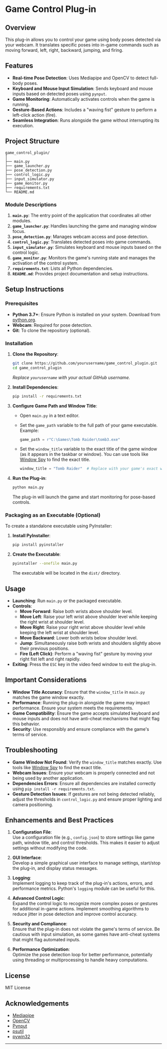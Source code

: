# Game Control Plug-in

## Overview

This plug-in allows you to control your game using body poses detected via your webcam. It translates specific poses into in-game commands such as moving forward, left, right, backward, jumping, and firing.

## Features

- **Real-time Pose Detection**: Uses Mediapipe and OpenCV to detect full-body poses.
- **Keyboard and Mouse Input Simulation**: Sends keyboard and mouse inputs based on detected poses using `pynput`.
- **Game Monitoring**: Automatically activates controls when the game is running.
- **Gesture-Based Actions**: Includes a "waving fist" gesture to perform a left-click action (fire).
- **Seamless Integration**: Runs alongside the game without interrupting its execution.

## Project Structure
```text
game_control_plugin/
│
├── main.py
├── game_launcher.py
├── pose_detection.py
├── control_logic.py
├── input_simulator.py
├── game_monitor.py
├── requirements.txt
└── README.md
```

### Module Descriptions

1. **`main.py`**: The entry point of the application that coordinates all other modules.
2. **`game_launcher.py`**: Handles launching the game and managing window focus.
3. **`pose_detection.py`**: Manages webcam access and pose detection.
4. **`control_logic.py`**: Translates detected poses into game commands.
5. **`input_simulator.py`**: Simulates keyboard and mouse inputs based on the control logic.
6. **`game_monitor.py`**: Monitors the game's running state and manages the activation of the control system.
7. **`requirements.txt`**: Lists all Python dependencies.
8. **`README.md`**: Provides project documentation and setup instructions.

## Setup Instructions

### Prerequisites

- **Python 3.7+**: Ensure Python is installed on your system. Download from [python.org](https://www.python.org/downloads/).
- **Webcam**: Required for pose detection.
- **Git**: To clone the repository (optional).

### Installation

1. **Clone the Repository**:

    ```bash
    git clone https://github.com/yourusername/game_control_plugin.git
    cd game_control_plugin
    ```

    *Replace `yourusername` with your actual GitHub username.*

2. **Install Dependencies**:

    ```bash
    pip install -r requirements.txt
    ```

3. **Configure Game Path and Window Title**:

    - Open `main.py` in a text editor.
    - Set the `game_path` variable to the full path of your game executable. Example:

        ```python
        game_path = r"C:\Games\Tomb Raider\tomb3.exe"
        ```

    - Set the `window_title` variable to the exact title of the game window (as it appears in the taskbar or window). You can use tools like [Window Spy](https://www.autohotkey.com/docs/Scripts/WindowSpy.htm) to find the exact title.

        ```python
        window_title = "Tomb Raider"  # Replace with your game's exact window title
        ```

4. **Run the Plug-in**:

    ```bash
    python main.py
    ```

    The plug-in will launch the game and start monitoring for pose-based controls.

### Packaging as an Executable (Optional)

To create a standalone executable using PyInstaller:

1. **Install PyInstaller**:

    ```bash
    pip install pyinstaller
    ```

2. **Create the Executable**:

    ```bash
    pyinstaller --onefile main.py
    ```

    The executable will be located in the `dist/` directory.

## Usage

- **Launching**: Run `main.py` or the packaged executable.
- **Controls**:
    - **Move Forward**: Raise both wrists above shoulder level.
    - **Move Left**: Raise your left wrist above shoulder level while keeping the right wrist at shoulder level.
    - **Move Right**: Raise your right wrist above shoulder level while keeping the left wrist at shoulder level.
    - **Move Backward**: Lower both wrists below shoulder level.
    - **Jump**: Simultaneously raise both wrists and shoulders slightly above their previous positions.
    - **Fire (Left Click)**: Perform a "waving fist" gesture by moving your right fist left and right rapidly.
- **Exiting**: Press the `ESC` key in the video feed window to exit the plug-in.

## Important Considerations

- **Window Title Accuracy**: Ensure that the `window_title` in `main.py` matches the game window exactly.
- **Performance**: Running the plug-in alongside the game may impact performance. Ensure your system meets the requirements.
- **Game Compatibility**: Ensure the game accepts simulated keyboard and mouse inputs and does not have anti-cheat mechanisms that might flag this behavior.
- **Security**: Use responsibly and ensure compliance with the game's terms of service.

## Troubleshooting

- **Game Window Not Found**: Verify the `window_title` matches exactly. Use tools like [Window Spy](https://www.autohotkey.com/docs/Scripts/WindowSpy.htm) to find the exact title.
- **Webcam Issues**: Ensure your webcam is properly connected and not being used by another application.
- **Dependencies Errors**: Ensure all dependencies are installed correctly using `pip install -r requirements.txt`.
- **Gesture Detection Issues**: If gestures are not being detected reliably, adjust the thresholds in `control_logic.py` and ensure proper lighting and camera positioning.

## Enhancements and Best Practices

1. **Configuration File**:  
   Use a configuration file (e.g., `config.json`) to store settings like game path, window title, and control thresholds. This makes it easier to adjust settings without modifying the code.

2. **GUI Interface**:  
   Develop a simple graphical user interface to manage settings, start/stop the plug-in, and display status messages.

3. **Logging**:  
   Implement logging to keep track of the plug-in's actions, errors, and performance metrics. Python's `logging` module can be useful for this.

4. **Advanced Control Logic**:  
   Expand the control logic to recognize more complex poses or gestures for additional in-game actions. Implement smoothing algorithms to reduce jitter in pose detection and improve control accuracy.

5. **Security and Compliance**:  
   Ensure that the plug-in does not violate the game's terms of service. Be cautious with input simulation, as some games have anti-cheat systems that might flag automated inputs.

6. **Performance Optimization**:  
   Optimize the pose detection loop for better performance, potentially using threading or multiprocessing to handle heavy computations.

## License

MIT License

## Acknowledgements

- [Mediapipe](https://mediapipe.dev/)
- [OpenCV](https://opencv.org/)
- [Pynput](https://pypi.org/project/pynput/)
- [psutil](https://psutil.readthedocs.io/)
- [pywin32](https://github.com/mhammond/pywin32)

---
